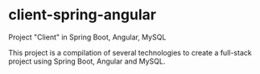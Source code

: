 # client-spring-angular
Project "Client" in Spring Boot, Angular, MySQL


This project is a compilation of several technologies to create a full-stack project using Spring Boot, Angular and MySQL.
